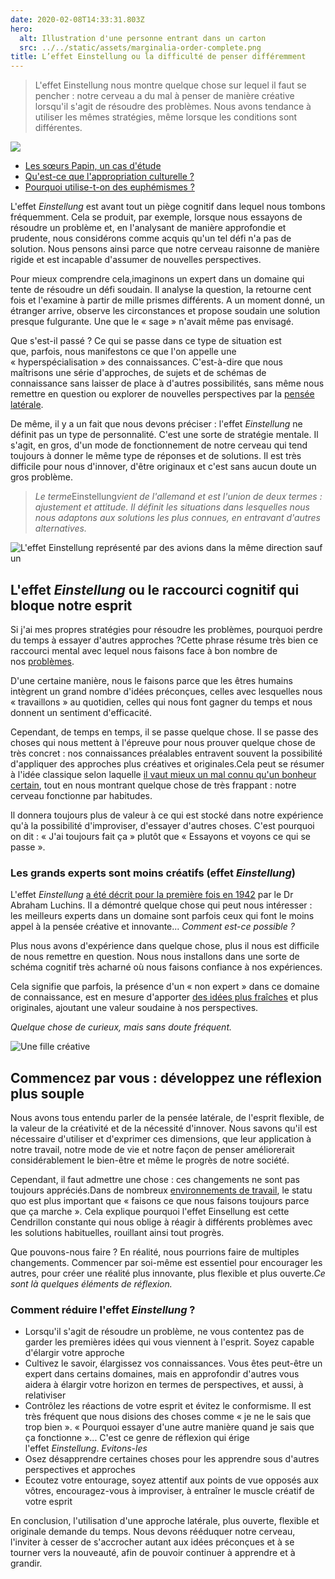 ```yaml
---
date: 2020-02-08T14:33:31.803Z
hero:
  alt: Illustration d'une personne entrant dans un carton
  src: ../../static/assets/marginalia-order-complete.png
title: L’effet Einstellung ou la difficulté de penser différemment
---
```



> L'effet Einstellung nous montre quelque chose sur lequel il faut se pencher : notre cerveau a du mal à penser de manière créative lorsqu'il s'agit de résoudre des problèmes. Nous avons tendance à utiliser les mêmes stratégies, même lorsque les conditions sont différentes.

![](https://nospensees.fr/wp-content/uploads/2020/01/homme-pensif-affaires.jpg)

* [Les sœurs Papin, un cas d'étude](https://nospensees.fr/les-soeurs-papin-un-cas-detude/)
* [Qu'est-ce que l'appropriation culturelle ?](https://nospensees.fr/quest-ce-que-lappropriation-culturelle/)
* [Pourquoi utilise-t-on des euphémismes ?](https://nospensees.fr/pourquoi-utilise-t-on-des-euphemismes/)

L'effet *Einstellung* est avant tout un piège cognitif dans lequel nous tombons fréquemment. Cela se produit, par exemple, lorsque nous essayons de résoudre un problème et, en l'analysant de manière approfondie et prudente, nous considérons comme acquis qu'un tel défi n'a pas de solution. Nous pensons ainsi parce que notre cerveau raisonne de manière rigide et est incapable d'assumer de nouvelles perspectives.

Pour mieux comprendre cela,imaginons un expert dans un domaine qui tente de résoudre un défi soudain. Il analyse la question, la retourne cent fois et l'examine à partir de mille prismes différents. A un moment donné, un étranger arrive, observe les circonstances et propose soudain une solution presque fulgurante. Une que le « sage » n'avait même pas envisagé.

Que s'est-il passé ? Ce qui se passe dans ce type de situation est que, parfois, nous manifestons ce que l'on appelle une « hyperspécialisation » des connaissances. C'est-à-dire que nous maîtrisons une série d'approches, de sujets et de schémas de connaissance sans laisser de place à d'autres possibilités, sans même nous remettre en question ou explorer de nouvelles perspectives par la [pensée latérale](https://fr.wikipedia.org/wiki/Pens%C3%A9e_lat%C3%A9rale).

De même, il y a un fait que nous devons préciser : l'effet *Einstellung* ne définit pas un type de personnalité. C'est une sorte de stratégie mentale. Il s'agit, en gros, d'un mode de fonctionnement de notre cerveau qui tend toujours à donner le même type de réponses et de solutions. Il est très difficile pour nous d'innover, d'être originaux et c'est sans aucun doute un gros problème.

> *Le terme*Einstellung*vient de l'allemand et est l'union de deux termes : ajustement et attitude. Il définit les situations dans lesquelles nous nous adaptons aux solutions les plus connues, en entravant d'autres alternatives.*

![L'effet Einstellung représenté par des avions dans la même direction sauf un](https://nospensees.fr/wp-content/uploads/2020/01/avions-meme-directions.jpg)

## L'effet *Einstellung* ou le raccourci cognitif qui bloque notre esprit

Si j'ai mes propres stratégies pour résoudre les problèmes, pourquoi perdre du temps à essayer d'autres approches ?Cette phrase résume très bien ce raccourci mental avec lequel nous faisons face à bon nombre de nos [problèmes](https://nospensees.fr/labsence-de-problemes-ne-garantit-pas-le-bonheur/).

D'une certaine manière, nous le faisons parce que les êtres humains intègrent un grand nombre d'idées préconçues, celles avec lesquelles nous « travaillons » au quotidien, celles qui nous font gagner du temps et nous donnent un sentiment d'efficacité.

Cependant, de temps en temps, il se passe quelque chose. Il se passe des choses qui nous mettent à l'épreuve pour nous prouver quelque chose de très concret : nos connaissances préalables entravent souvent la possibilité d'appliquer des approches plus créatives et originales.Cela peut se résumer à l'idée classique selon laquelle [il vaut mieux un mal connu qu'un bonheur certain](https://nospensees.fr/harvard-etudie-comment-le-bonheur-impacte-la-sante/), tout en nous montrant quelque chose de très frappant : notre cerveau fonctionne par habitudes.

Il donnera toujours plus de valeur à ce qui est stocké dans notre expérience qu'à la possibilité d'improviser, d'essayer d'autres choses. C'est pourquoi on dit : « J'ai toujours fait ça » plutôt que « Essayons et voyons ce qui se passe ».

### Les grands experts sont moins créatifs (effet *Einstellung*)

L'effet *Einstellung* [a été décrit pour la première fois en 1942](https://psycnet.apa.org/doiLanding?doi=10.1037%2Fh0093502) par le Dr Abraham Luchins. Il a démontré quelque chose qui peut nous intéresser : les meilleurs experts dans un domaine sont parfois ceux qui font le moins appel à la pensée créative et innovante... *Comment est-ce possible ?*

Plus nous avons d'expérience dans quelque chose, plus il nous est difficile de nous remettre en question. Nous nous installons dans une sorte de schéma cognitif très acharné où nous faisons confiance à nos expériences.

Cela signifie que parfois, la présence d'un « non expert » dans ce domaine de connaissance, est en mesure d'apporter [des idées plus fraîches](https://nospensees.fr/les-etiquettes-ou-comment-nous-projetons-nos-idees/) et plus originales, ajoutant une valeur soudaine à nos perspectives.

*Quelque chose de curieux, mais sans doute fréquent.*

![Une fille créative](https://nospensees.fr/wp-content/uploads/2020/01/fille-creative.jpg)

## Commencez par vous : développez une réflexion plus souple

Nous avons tous entendu parler de la pensée latérale, de l'esprit flexible, de la valeur de la créativité et de la nécessité d'innover. Nous savons qu'il est nécessaire d'utiliser et d'exprimer ces dimensions, que leur application à notre travail, notre mode de vie et notre façon de penser améliorerait considérablement le bien-être et même le progrès de notre société.

Cependant, il faut admettre une chose : ces changements ne sont pas toujours appréciés.Dans de nombreux [environnements de travail](https://nospensees.fr/stupidite-fonctionnelle-grande-demande-entreprises/), le statu quo est plus important que « faisons ce que nous faisons toujours parce que ça marche ». Cela explique pourquoi l'effet Einsellung est cette Cendrillon constante qui nous oblige à réagir à différents problèmes avec les solutions habituelles, rouillant ainsi tout progrès.

Que pouvons-nous faire ? En réalité, nous pourrions faire de multiples changements. Commencer par soi-même est essentiel pour encourager les autres, pour créer une réalité plus innovante, plus flexible et plus ouverte.*Ce sont là quelques éléments de réflexion.*

### Comment réduire l'effet *Einstellung* ?

* Lorsqu'il s'agit de résoudre un problème, ne vous contentez pas de garder les premières idées qui vous viennent à l'esprit. Soyez capable d'élargir votre approche
* Cultivez le savoir, élargissez vos connaissances. Vous êtes peut-être un expert dans certains domaines, mais en approfondir d'autres vous aidera à élargir votre horizon en termes de perspectives, et aussi, à relativiser
* Contrôlez les réactions de votre esprit et évitez le conformisme. Il est très fréquent que nous disions des choses comme « je ne le sais que trop bien ». « Pourquoi essayer d'une autre manière quand je sais que ça fonctionne »... C'est ce genre de réflexion qui érige l'effet *Einstellung*. *Evitons-les*
* Osez désapprendre certaines choses pour les apprendre sous d'autres perspectives et approches
* Ecoutez votre entourage, soyez attentif aux points de vue opposés aux vôtres, encouragez-vous à improviser, à entraîner le muscle créatif de votre esprit

En conclusion, l'utilisation d'une approche latérale, plus ouverte, flexible et originale demande du temps. Nous devons rééduquer notre cerveau, l'inviter à cesser de s'accrocher autant aux idées préconçues et à se tourner vers la nouveauté, afin de pouvoir continuer à apprendre et à grandir.
